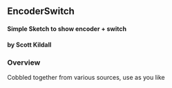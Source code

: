 ## EncoderSwitch
#### Simple Sketch to show encoder + switch
#### by Scott Kildall



### Overview
Cobbled together from various sources, use as you like